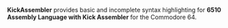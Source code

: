 **KickAssembler** provides basic and incomplete syntax highlighting for **6510 Assembly Language with Kick Assembler** for the Commodore 64.
